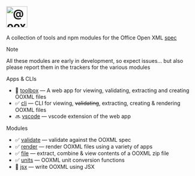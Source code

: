 <h1>
    <picture>
        <source media="(prefers-color-scheme: dark)" srcset="https://ooxml-tools.github.io/design/images/readme-dark.png">
        <source media="(prefers-color-scheme: light)" srcset="https://ooxml-tools.github.io/design/images/readme-light.png">
        <img alt="@ooxml-tools/readme" height="56" src="https://ooxml-tools.github.io/design/images/readme-light.png">
    </picture>
</h1>

A collection of tools and npm modules for the Office Open XML [spec](https://ecma-international.org/publications-and-standards/standards/ecma-376/)

> [!NOTE]  
> All these modules are early in development, so expect issues... but also please report them in the trackers for the various modules 


Apps & CLIs

 - 👷 [toolbox](https://github.com/ooxml-tools/toolbox) — A web app for viewing, validating, extracting and creating OOXML files
 - ✅ [cli](https://github.com/ooxml-tools/cli) — CLI for viewing, ~~validating~~, extracting, creating & rendering OOXML files
 - 🔜 [vscode](https://github.com/ooxml-tools/vscode) — vscode extension of the web app

Modules

 - ✅ [validate](https://github.com/ooxml-tools/validate) — validate against the OOXML spec
 - ✅ [render](https://github.com/ooxml-tools/render) — render OOXML files using a variety of apps
 - ✅ [file](https://github.com/ooxml-tools/file) — extract, combine & view contents of a OOXML zip file
 - ✅ [units](https://github.com/ooxml-tools/units) — OOXML unit conversion functions
 - 👷 [jsx](https://github.com/ooxml-tools/jsx) — write OOXML using JSX 


